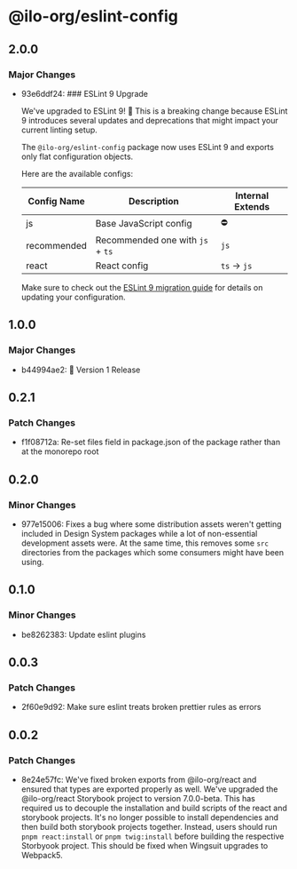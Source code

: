 # @ilo-org/eslint-config

## 2.0.0

### Major Changes

- 93e6ddf24: ### ESLint 9 Upgrade

  We've upgraded to ESLint 9! 🚀 This is a breaking change because ESLint 9 introduces several updates and deprecations that might impact your current linting setup.

  The `@ilo-org/eslint-config` package now uses ESLint 9 and exports only flat configuration objects.

  Here are the available configs:

  | Config Name | Description                      | Internal Extends |
  | ----------- | -------------------------------- | ---------------- |
  | js          | Base JavaScript config           | ⛔               |
  | recommended | Recommended one with `js` + `ts` | `js`             |
  | react       | React config                     | `ts` -> `js`     |

  Make sure to check out the [ESLint 9 migration guide](https://eslint.org/docs/latest/use/migrate-to-9.0.0) for details on updating your configuration.

## 1.0.0

### Major Changes

- b44994ae2: 🎉 Version 1 Release

## 0.2.1

### Patch Changes

- f1f08712a: Re-set files field in package.json of the package rather than at the monorepo root

## 0.2.0

### Minor Changes

- 977e15006: Fixes a bug where some distribution assets weren't getting included in Design System packages while a lot of non-essential development assets were. At the same time, this removes some `src` directories from the packages which some consumers might have been using.

## 0.1.0

### Minor Changes

- be8262383: Update eslint plugins

## 0.0.3

### Patch Changes

- 2f60e9d92: Make sure eslint treats broken prettier rules as errors

## 0.0.2

### Patch Changes

- 8e24e57fc: We've fixed broken exports from @ilo-org/react and ensured that types are exported properly as well. We've upgraded the @ilo-org/react Storybook project to version 7.0.0-beta. This has required us to decouple the installation and build scripts of the react and storybook projects. It's no longer possible to install dependencies and then build both storybook projects together. Instead, users should run `pnpm react:install` or `pnpm twig:install` before building the respective Storbyook project. This should be fixed when Wingsuit upgrades to Webpack5.

